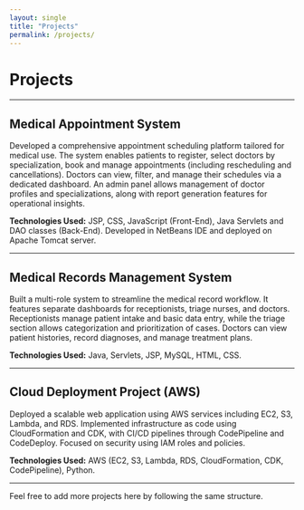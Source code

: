 ```yaml
---
layout: single
title: "Projects"
permalink: /projects/
---
```


# Projects

---

## Medical Appointment System

Developed a comprehensive appointment scheduling platform tailored for medical use. The system enables patients to register, select doctors by specialization, book and manage appointments (including rescheduling and cancellations). Doctors can view, filter, and manage their schedules via a dedicated dashboard. An admin panel allows management of doctor profiles and specializations, along with report generation features for operational insights.

**Technologies Used:** JSP, CSS, JavaScript (Front-End), Java Servlets and DAO classes (Back-End). Developed in NetBeans IDE and deployed on Apache Tomcat server.

---

## Medical Records Management System

Built a multi-role system to streamline the medical record workflow. It features separate dashboards for receptionists, triage nurses, and doctors. Receptionists manage patient intake and basic data entry, while the triage section allows categorization and prioritization of cases. Doctors can view patient histories, record diagnoses, and manage treatment plans.

**Technologies Used:** Java, Servlets, JSP, MySQL, HTML, CSS.

---

## Cloud Deployment Project (AWS)

Deployed a scalable web application using AWS services including EC2, S3, Lambda, and RDS. Implemented infrastructure as code using CloudFormation and CDK, with CI/CD pipelines through CodePipeline and CodeDeploy. Focused on security using IAM roles and policies.

**Technologies Used:** AWS (EC2, S3, Lambda, RDS, CloudFormation, CDK, CodePipeline), Python.

---

Feel free to add more projects here by following the same structure.
